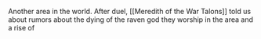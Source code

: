 Another area in the world. After duel, [[Meredith of the War Talons]] told us about rumors about the dying of the raven god they worship in the area and a rise of 